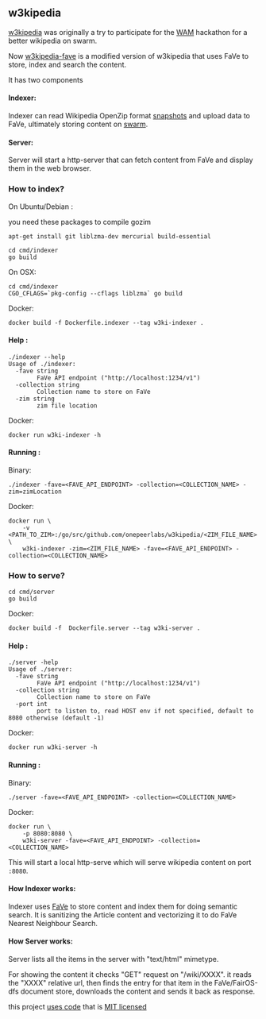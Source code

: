 ## w3kipedia

[w3kipedia](https://github.com/onepeerlabs/w3kipedia) was originally a try to participate for the [WAM](https://www.wearemillions.online/) hackathon for a better wikipedia on swarm.

Now [w3kipedia-fave](https://github.com/onepeerlabs/w3kipedia-fave) is a modified version of w3kipedia that uses FaVe to store, index and search the content.

It has two components

#### Indexer: 

Indexer can read Wikipedia OpenZip format [snapshots](https://dumps.wikimedia.org/other/kiwix/zim/wikipedia/) and upload data to FaVe, ultimately storing content on [swarm](https://www.ethswarm.org/).

#### Server:

Server will start a http-server that can fetch content from FaVe and display them in the web browser.  

### How to index?
On Ubuntu/Debian :

you need these packages to compile gozim
```
apt-get install git liblzma-dev mercurial build-essential
```

```
cd cmd/indexer
go build
```

On OSX:
```
cd cmd/indexer
CGO_CFLAGS=`pkg-config --cflags liblzma` go build 
```

Docker:
```
docker build -f Dockerfile.indexer --tag w3ki-indexer .
```
#### Help :

```
./indexer --help
Usage of ./indexer:
  -fave string
        FaVe API endpoint ("http://localhost:1234/v1")
  -collection string
        Collection name to store on FaVe
  -zim string
        zim file location
```

Docker: 
```
docker run w3ki-indexer -h
```


#### Running :

Binary: 
```
./indexer -fave=<FAVE_API_ENDPOINT> -collection=<COLLECTION_NAME> -zim=zimLocation
```

Docker:
```
docker run \
    -v <PATH_TO_ZIM>:/go/src/github.com/onepeerlabs/w3kipedia/<ZIM_FILE_NAME> \
    w3ki-indexer -zim=<ZIM_FILE_NAME> -fave=<FAVE_API_ENDPOINT> -collection=<COLLECTION_NAME>
```

### How to serve?

```
cd cmd/server
go build
```

Docker:
```
docker build -f  Dockerfile.server --tag w3ki-server .
```

#### Help :

```
./server -help                                                                                          
Usage of ./server:
  -fave string
        FaVe API endpoint ("http://localhost:1234/v1")
  -collection string
        Collection name to store on FaVe
  -port int
        port to listen to, read HOST env if not specified, default to 8080 otherwise (default -1)
```

Docker:
```
docker run w3ki-server -h
```


#### Running :

Binary: 
```
./server -fave=<FAVE_API_ENDPOINT> -collection=<COLLECTION_NAME>
```

Docker:
```
docker run \
    -p 8080:8080 \
    w3ki-server -fave=<FAVE_API_ENDPOINT> -collection=<COLLECTION_NAME>
```

This will start a local http-serve which will serve wikipedia content on port `:8080`. 

#### How Indexer works:

Indexer uses [FaVe](https://github.com/fairDataSociety/FaVe) to store content and index them for doing semantic search. It is sanitizing the Article content and vectorizing it to do FaVe Nearest Neighbour Search. 

#### How Server works:

Server lists all the items in the server with "text/html" mimetype. 

For showing the content it checks "GET" request on "/wiki/XXXX". it reads the "XXXX" relative url, then finds the entry for that item in the FaVe/FairOS-dfs document store,
downloads the content and sends it back as response.

this project [uses code](https://github.com/akhenakh/gozim/blob) that is [MIT licensed](https://github.com/akhenakh/gozim/blob/master/LICENSE)